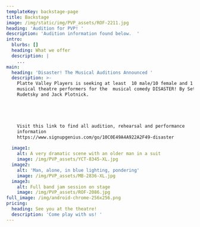 ```yaml
---
templateKey: backstage-page
title: Backstage
image: /img/static/img/PVP_assets/ROF-2211.jpg
heading: 'Audition for PVP! '
description: 'Audition information found below.  '
intro:
  blurbs: []
  heading: What we offer
  description: |
    ...
main:
  heading: 'Disaster! The Musical Auditions Announced '
  description: >-
    Platte Valley Players is seeking at least  10 male/10 female and 1 child
    musical theatre performers for the  musical comedy DISASTER! By Seth
    Rudetsky and Jack Plotnick.  





    Visit this link to find all audition, rehearsal and performance
    information         
    https://www.signupgenius.com/go/10C0E49A4A922A2F49-disaster
      
  image1:
    alt: A very dramatic scene with an older man in a suit
    image: /img/PVP_assets/YCT-8345-XL.jpg
  image2:
    alt: 'Man, alone, in blue lighting, pondering'
    image: /img/PVP_assets/MB-2836-XL.jpg
  image3:
    alt: Full band jam session on stage
    image: /img/PVP_assets/ROF-2086.jpg
full_image: /img/android-chrome-256x256.png
pricing:
  heading: See you at the theatre!
  description: 'Come play with us! '
---
```


